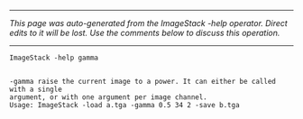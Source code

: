 
---

_This page was auto-generated from the ImageStack -help operator. Direct edits to it will be lost. Use the comments below to discuss this operation._

---

```
ImageStack -help gamma


-gamma raise the current image to a power. It can either be called with a single
argument, or with one argument per image channel.
Usage: ImageStack -load a.tga -gamma 0.5 34 2 -save b.tga

```